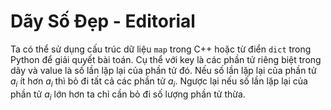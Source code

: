 # Dãy Số Đẹp - Editorial

Ta có thể sử dụng cấu trúc dữ liệu `map` trong C++ hoặc từ điển `dict` trong Python để giải quyết bài toán. Cụ thể với key là các phần tử riêng biệt trong dãy và value là số lần lặp lại của phần tử đó. Nếu số lần lặp lại của phần tử $a_i$ ít hơn $a_i$ thì bỏ đi tất cả các phần tử $a_i$. Ngược lại nếu số lần lặp lại của phần tử $a_i$ lớn hơn ta chỉ cần bỏ đi số lượng phần tử thừa. 
